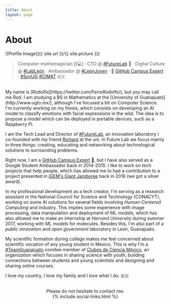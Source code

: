 ```yaml
---
title: About
layout: page
---
```


# About

![Profile Image]({{ site.url }}/{{ site.picture }})

> Computer-mathemagician ƒ[💻] · CTO @ [#FutureLab](https://www.facebook.com/f.lab.mx/) 🚀 · Digital Culture @ [#LabLeón](https://twitter.com/lableon_) · Ambassador @ [#LeónJoven](https://twitter.com/Leon_Joven) · 🚩 [GitHub Campus Expert](https://githubcampus.expert/RodolfoFerro/) · [#SoyUG](https://twitter.com/UdeGuanajuato) [#CIMAT](https://twitter.com/cimatoficial) 🇲🇽

<br>
My name is [Rodolfo](https://twitter.com/FerroRodolfo/), but you may call me Rod. I am studying a BS in Mathematics at the [University of Guanajuato](http://www.ugto.mx/), although I've focused a bit on Computer Science.  I'm currently working on my thesis, which consists on developing an AI model to classify emotions with facial expressions in the wild. The idea is to propose a model which can be deployed in portable devices, such as a Raspberry Pi.

I am the Tech Lead and Director of [#FutureLab](https://www.facebook.com/f.lab.mx/), an innovation laboratory I co-founded with my friend [Richard](https://twitter.com/richard016) at the uni. In Future Lab we focus mainly in three things: creating, educating and networking about technological solutions to surrounding problems.

Right now, I am a [GitHub Campus Expert](https://githubcampus.expert/RodolfoFerro/) 🚩, but I have also served as a Google Student Ambassador back in 2014-2015. I like to work on tech projects that help people, which has allowed me to had a contribution to a project presented in [iGEM's Giant Jamboree](http://2016.igem.org/Team:Guanajuato_Mx) back in 2016 (we got a silver award).

In my professional development as a tech creator, I'm serving as a research assistant in the National Council for Science and Technology (CONACYT), working on some AI solutions for several fields involving *Human-Centered Computing* and industry. This implies some experience with image processing, data manipulation and deployment of ML models, which has also allowed me to make an internship at *Harvard University* during summer 2017, working with ML models for molecules. Besides this, I'm also part of a *public innovation* and *open government* laboratory in León, Guanajuato.

My scientific formation during college makes me feel concerned about scientific vocation of any young student in Mexico. This is why I'm a [#TeamGuanajuato](https://www.clubesdeciencia.mx/member/12/) comitee member of [Clubes de Ciencia México](https://www.clubesdeciencia.mx/), an organization which focuses in sharing science with youth, building connections between students and young scientists and designing and sharing online courses.

I love my country, I love my family and I love what I do. 🇲🇽

<br>
<center>
Please do not hesitate to contact me: <br>
{% include social-links.html %}
</center>
